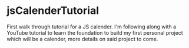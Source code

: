 # jsCalenderTutorial
First walk through tutorial for a JS calender.
I'm following along with a YouTube tutorial to learn the foundation to build my first personal project which will be a calender, more details on said project to come.
